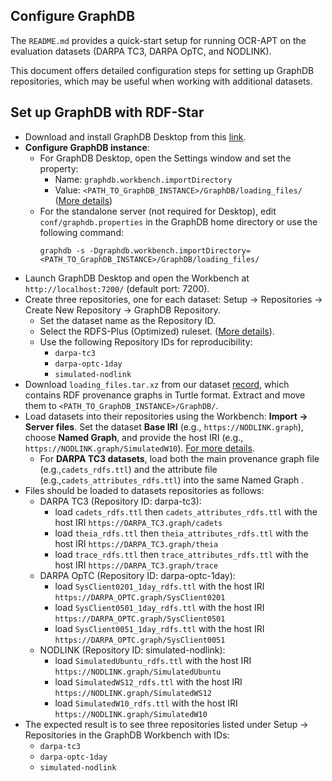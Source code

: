 ## Configure GraphDB
The `README.md` provides a quick-start setup for running OCR-APT on the evaluation datasets (DARPA TC3, DARPA OpTC, and NODLINK).

This document offers detailed configuration steps for setting up GraphDB repositories, which may be useful when working with additional datasets.

## Set up GraphDB with RDF-Star  
   - Download and install GraphDB Desktop from this [link](https://graphdb.ontotext.com/documentation/11.0/graphdb-desktop-installation.html).  
   - **Configure GraphDB instance**: 
     - For GraphDB Desktop, open the Settings window and set the property:
       - Name: `graphdb.workbench.importDirectory`
       - Value: `<PATH_TO_GraphDB_INSTANCE>/GraphDB/loading_files/` ([More details](https://graphdb.ontotext.com/documentation/11.1/graphdb-desktop-installation.html))
     - For the standalone server (not required for Desktop), edit `conf/graphdb.properties` in the GraphDB home directory or use the following command:
        ```
        graphdb -s -Dgraphdb.workbench.importDirectory=<PATH_TO_GraphDB_INSTANCE>/GraphDB/loading_files/
        ```
   - Launch GraphDB Desktop and open the Workbench at `http://localhost:7200/` (default port: 7200).
   - Create three repositories, one for each dataset: Setup → Repositories → Create New Repository → GraphDB Repository.
     - Set the dataset name as the Repository ID.
     - Select the RDFS-Plus (Optimized) ruleset. ([More details](https://graphdb.ontotext.com/documentation/11.0/creating-a-repository.html)).
     - Use the following Repository IDs for reproducibility:
       - `darpa-tc3`
       - `darpa-optc-1day`
       - `simulated-nodlink`
   - Download `loading_files.tar.xz` from our dataset [record](https://doi.org/10.5281/zenodo.16987705), which contains RDF provenance graphs in Turtle format. Extract and move them to `<PATH_TO_GraphDB_INSTANCE>/GraphDB/`.
   - Load datasets into their repositories using the Workbench: **Import → Server files**. Set the dataset **Base IRI** (e.g., `https://NODLINK.graph`), choose **Named Graph**, and provide the host IRI (e.g., `https://NODLINK.graph/SimulatedW10`). [For more details](https://graphdb.ontotext.com/documentation/11.0/loading-data-using-the-workbench.html).
     - For **DARPA TC3 datasets**, load both the main provenance graph file (e.g.,`cadets_rdfs.ttl`) and the attribute file (e.g.,`cadets_attributes_rdfs.ttl`) into the same Named Graph .
   - Files should be loaded to datasets repositories as follows:
     - DARPA TC3 (Repository ID: darpa-tc3): 
       - load `cadets_rdfs.ttl` then `cadets_attributes_rdfs.ttl` with the host IRI `https://DARPA_TC3.graph/cadets`
       - load `theia_rdfs.ttl` then `theia_attributes_rdfs.ttl` with the host IRI `https://DARPA_TC3.graph/theia`
       - load `trace_rdfs.ttl` then `trace_attributes_rdfs.ttl` with the host IRI `https://DARPA_TC3.graph/trace`
     - DARPA OpTC (Repository ID: darpa-optc-1day):
       - load `SysClient0201_1day_rdfs.ttl` with the host IRI `https://DARPA_OPTC.graph/SysClient0201`
       - load `SysClient0501_1day_rdfs.ttl` with the host IRI `https://DARPA_OPTC.graph/SysClient0501`
       - load `SysClient0051_1day_rdfs.ttl` with the host IRI `https://DARPA_OPTC.graph/SysClient0051`
     - NODLINK (Repository ID: simulated-nodlink):
       - load `SimulatedUbuntu_rdfs.ttl` with the host IRI `https://NODLINK.graph/SimulatedUbuntu`
       - load `SimulatedWS12_rdfs.ttl` with the host IRI `https://NODLINK.graph/SimulatedWS12`
       - load `SimulatedW10_rdfs.ttl` with the host IRI `https://NODLINK.graph/SimulatedW10`
   - The expected result is to see three repositories listed under Setup → Repositories in the GraphDB Workbench with IDs:
     - `darpa-tc3`
     - `darpa-optc-1day`
     - `simulated-nodlink`